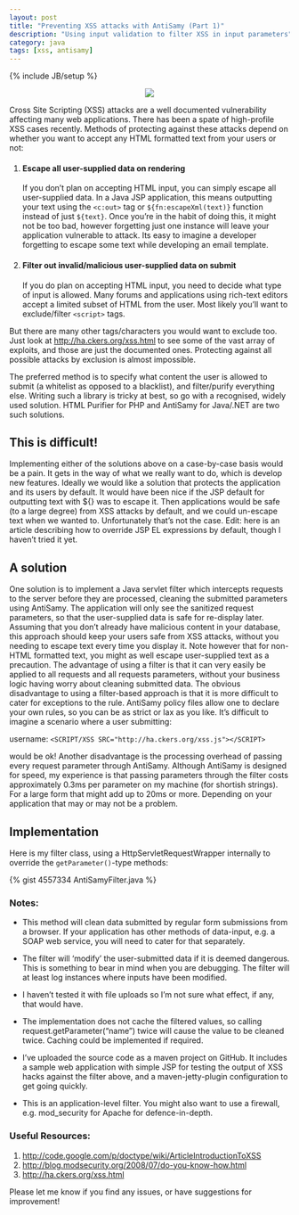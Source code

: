 ```yaml
---
layout: post
title: "Preventing XSS attacks with AntiSamy (Part 1)"
description: "Using input validation to filter XSS in input parameters"
category: java
tags: [xss, antisamy]
---
```

{% include JB/setup %}

<p align="center">
  <img src="http://imgs.xkcd.com/comics/exploits_of_a_mom.png"/>
</p>


Cross Site Scripting (XSS) attacks are a well documented vulnerability affecting many web applications.
There has been a spate of high-profile XSS cases recently. Methods of protecting against these attacks
depend on whether you want to accept any HTML formatted text from your users or not:

1.  #### Escape all user-supplied data on rendering
    If you don’t plan on accepting HTML input, you can simply escape all user-supplied data.
    In a Java JSP application, this means outputting your text using the `<c:out>` tag or `${fn:escapeXml(text)}`
    function instead of just `${text}`. Once you’re in the habit of doing this, it might not be too bad,
    however forgetting just one instance will leave your application vulnerable to attack.
    Its easy to imagine a developer forgetting to escape some text while developing an email template.
2.  #### Filter out invalid/malicious user-supplied data on submit
    If you do plan on accepting HTML input, you need to decide what type of input is allowed.
    Many forums and applications using rich-text editors accept a limited subset of HTML from the user.
    Most likely you’ll want to exclude/filter `<script>` tags.

But there are many other tags/characters you would want to exclude too.
Just look at http://ha.ckers.org/xss.html to see some of the vast array of exploits,
and those are just the documented ones. Protecting against all possible attacks by exclusion is almost impossible.

The preferred method is to specify what content the user is allowed to submit
(a whitelist as opposed to a blacklist), and filter/purify everything else.
Writing such a library is tricky at best, so go with a recognised, widely used solution.
HTML Purifier for PHP and AntiSamy for Java/.NET are two such solutions.

## This is difficult!

Implementing either of the solutions above on a case-by-case basis would be a pain.
It gets in the way of what we really want to do, which is develop new features.
Ideally we would like a solution that protects the application and its users by default.
It would have been nice if the JSP default for outputting text with ${} was to escape it.
Then applications would be safe (to a large degree) from XSS attacks by default,
and we could un-escape text when we wanted to. Unfortunately that’s not the case.
Edit: here is an article describing how to override JSP EL expressions by default,
though I haven’t tried it yet.

## A solution
One solution is to implement a Java servlet filter which intercepts requests to the
server before they are processed, cleaning the submitted parameters using AntiSamy.
The application will only see the sanitized request parameters, so that the user-supplied
data is safe for re-display later. Assuming that you don’t already have malicious content
in your database, this approach should keep your users safe from XSS attacks, without you
needing to escape text every time you display it. Note however that for non-HTML formatted
text, you might as well escape user-supplied text as a precaution.
The advantage of using a filter is that it can very easily be applied to all requests and all
requests parameters, without your business logic having worry about cleaning submitted data.
The obvious disadvantage to using a filter-based approach is that it is more difficult to
cater for exceptions to the rule. AntiSamy policy files allow one to declare your own rules,
so you can be as strict or lax as you like. It’s difficult to imagine a scenario where a user submitting:

username: `<SCRIPT/XSS SRC="http://ha.ckers.org/xss.js"></SCRIPT>`

would be ok!
Another disadvantage is the processing overhead of passing every request parameter through AntiSamy.
Although AntiSamy is designed for speed, my experience is that passing parameters through the
filter costs approximately 0.3ms per parameter on my machine (for shortish strings). For a large form
that might add up to 20ms or more. Depending on your application that may or may not be a problem.

## Implementation
Here is my filter class, using a HttpServletRequestWrapper internally to override the `getParameter()`-type methods:

{% gist 4557334 AntiSamyFilter.java %}

### Notes:
+ This method will clean data submitted by regular form submissions from a browser.
  If your application has other methods of data-input, e.g. a SOAP web service,
  you will need to cater for that separately.

+ The filter will ‘modify’ the user-submitted data if it is deemed dangerous.
  This is something to bear in mind when you are debugging.
  The filter will at least log instances where inputs have been modified.

+ I haven’t tested it with file uploads so I’m not sure what effect, if any, that would have.

+ The implementation does not cache the filtered values, so calling request.getParameter(“name”)
  twice will cause the value to be cleaned twice. Caching could be implemented if required.

+ I’ve uploaded the source code as a maven project on GitHub. It includes a sample web application
  with simple JSP for testing the output of XSS hacks against the filter above, and a
  maven-jetty-plugin configuration to get going quickly.

+ This is an application-level filter. You might also want to use a firewall,
  e.g. mod_security for Apache for defence-in-depth.

### Useful Resources:
1. <http://code.google.com/p/doctype/wiki/ArticleIntroductionToXSS>
2. <http://blog.modsecurity.org/2008/07/do-you-know-how.html>
3. <http://ha.ckers.org/xss.html>

Please let me know if you find any issues, or have suggestions for improvement!
